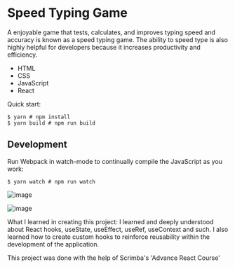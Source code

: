 # Speed Typing Game

A enjoyable game that tests, calculates, and improves typing speed and accuracy is known as a speed typing game. The ability to speed type is also highly helpful for developers because it increases productivity and efficiency.

* HTML
* CSS
* JavaScript
* React



Quick start:

```
$ yarn # npm install
$ yarn build # npm run build
````

## Development

Run Webpack in watch-mode to continually compile the JavaScript as you work:

```
$ yarn watch # npm run watch
```

![image](https://user-images.githubusercontent.com/91674419/199276548-5e186874-f51a-49b3-934b-984f89f09634.png)


![image](https://user-images.githubusercontent.com/91674419/199276731-9ac9d2e7-6bc4-4e88-99f4-61d39579f56f.png)


What I learned in creating this project:
  I learned and deeply understood about React hooks, useState, useEffect, useRef, useContext and such. I also learned how to create custom hooks to reinforce reusability within the development of the application. 

This project was done with the help of Scrimba's 'Advance React Course'
